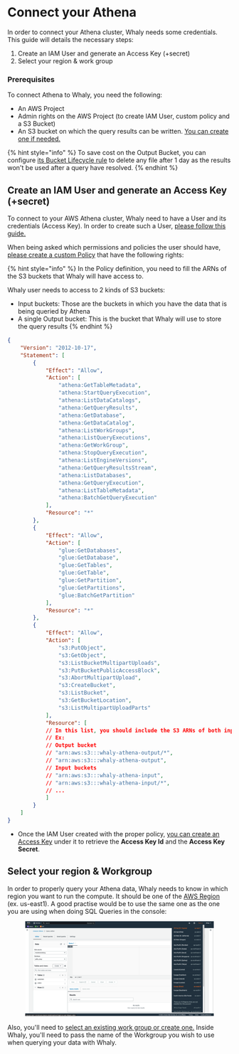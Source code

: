 # Connect your Athena

In order to connect your Athena cluster, Whaly needs some credentials. This guide will details the necessary steps:

1. Create an IAM User and generate an Access Key (+secret)
2. Select your region & work group

### Prerequisites <a href="#prerequisites" id="prerequisites"></a>

To connect Athena to Whaly, you need the following:

* An AWS Project
* Admin rights on the AWS Project (to create IAM User, custom policy and a S3 Bucket)
* An S3 bucket on which the query results can be written. [You can create one if needed.](https://docs.aws.amazon.com/AmazonS3/latest/userguide/create-bucket-overview.html)&#x20;

{% hint style="info" %}
To save cost on the Output Bucket, you can configure [its Bucket Lifecycle rule](https://docs.aws.amazon.com/AmazonS3/latest/userguide/object-lifecycle-mgmt.html) to delete any file after 1 day as the results won't be used after a query have resolved.&#x20;
{% endhint %}

## Create an IAM User and generate an Access Key (+secret)

To connect to your AWS Athena cluster, Whaly need to have a User and its credentials (Access Key). In order to create such a User, [please follow this guide.](https://docs.aws.amazon.com/IAM/latest/UserGuide/id\_users\_create.html)

When being asked which permissions and policies the user should have, [please create a custom Policy](https://docs.aws.amazon.com/IAM/latest/UserGuide/access\_policies\_create.html) that have the following rights:

{% hint style="info" %}
In the Policy definition, you need to fill the ARNs of the S3 buckets that Whaly will have access to.&#x20;

Whaly user needs to access to 2 kinds of S3 buckets:

* Input buckets: Those are the buckets in which you have the data that is being queried by Athena
* A single Output bucket: This is the bucket that Whaly will use to store the query results
{% endhint %}

```json
{
    "Version": "2012-10-17",
    "Statement": [
        {
            "Effect": "Allow",
            "Action": [
                "athena:GetTableMetadata",
                "athena:StartQueryExecution",
                "athena:ListDataCatalogs",
                "athena:GetQueryResults",
                "athena:GetDatabase",
                "athena:GetDataCatalog",
                "athena:ListWorkGroups",
                "athena:ListQueryExecutions",
                "athena:GetWorkGroup",
                "athena:StopQueryExecution",
                "athena:ListEngineVersions",
                "athena:GetQueryResultsStream",
                "athena:ListDatabases",
                "athena:GetQueryExecution",
                "athena:ListTableMetadata",
                "athena:BatchGetQueryExecution"
            ],
            "Resource": "*"
        },
        {
            "Effect": "Allow",
            "Action": [
                "glue:GetDatabases",
                "glue:GetDatabase",
                "glue:GetTables",
                "glue:GetTable",
                "glue:GetPartition",
                "glue:GetPartitions",
                "glue:BatchGetPartition"
            ],
            "Resource": "*"
        },
        {
            "Effect": "Allow",
            "Action": [
                "s3:PutObject",
                "s3:GetObject",
                "s3:ListBucketMultipartUploads",
                "s3:PutBucketPublicAccessBlock",
                "s3:AbortMultipartUpload",
                "s3:CreateBucket",
                "s3:ListBucket",
                "s3:GetBucketLocation",
                "s3:ListMultipartUploadParts"
            ],
            "Resource": [
            // In this list, you should include the S3 ARNs of both inputs and output buckets
            // Ex:
            // Output bucket
            // "arn:aws:s3:::whaly-athena-output/*",
            // "arn:aws:s3:::whaly-athena-output",
            // Input buckets
            // "arn:aws:s3:::whaly-athena-input",
            // "arn:aws:s3:::whaly-athena-input/*",
            // ...
            ]
        }
    ]
}
```

* Once the IAM User created with the proper policy, [you can create an Access Key](https://docs.aws.amazon.com/IAM/latest/UserGuide/id\_credentials\_access-keys.html) under it to retrieve the **Access Key Id** and the **Access Key Secret**.

## Select your region & Workgroup

In order to properly query your Athena data, Whaly needs to know in which region you want to run the compute. It should be one of the [AWS Region](https://docs.aws.amazon.com/AmazonRDS/latest/UserGuide/Concepts.RegionsAndAvailabilityZones.html) (ex. us-east1). A good practise would be to use the same one as the one you are using when doing SQL Queries in the console:

<figure><img src="../../.gitbook/assets/image (10).png" alt=""><figcaption></figcaption></figure>

Also, you'll need to [select an existing work group or create one.](https://docs.aws.amazon.com/athena/latest/ug/workgroups-create-update-delete.html) Inside Whaly, you'll need to pass the name of the Workgroup you wish to use when querying your data with Whaly.

